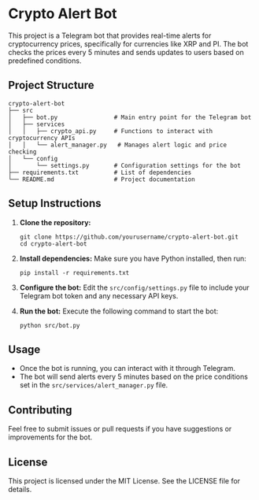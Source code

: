 # Crypto Alert Bot

This project is a Telegram bot that provides real-time alerts for cryptocurrency prices, specifically for currencies like XRP and PI. The bot checks the prices every 5 minutes and sends updates to users based on predefined conditions.

## Project Structure

```
crypto-alert-bot
├── src
│   ├── bot.py                # Main entry point for the Telegram bot
│   ├── services
│   │   ├── crypto_api.py     # Functions to interact with cryptocurrency APIs
│   │   └── alert_manager.py   # Manages alert logic and price checking
│   └── config
│       └── settings.py       # Configuration settings for the bot
├── requirements.txt          # List of dependencies
└── README.md                 # Project documentation
```

## Setup Instructions

1. **Clone the repository:**
   ```
   git clone https://github.com/yourusername/crypto-alert-bot.git
   cd crypto-alert-bot
   ```

2. **Install dependencies:**
   Make sure you have Python installed, then run:
   ```
   pip install -r requirements.txt
   ```

3. **Configure the bot:**
   Edit the `src/config/settings.py` file to include your Telegram bot token and any necessary API keys.

4. **Run the bot:**
   Execute the following command to start the bot:
   ```
   python src/bot.py
   ```

## Usage

- Once the bot is running, you can interact with it through Telegram.
- The bot will send alerts every 5 minutes based on the price conditions set in the `src/services/alert_manager.py` file.

## Contributing

Feel free to submit issues or pull requests if you have suggestions or improvements for the bot.

## License

This project is licensed under the MIT License. See the LICENSE file for details.